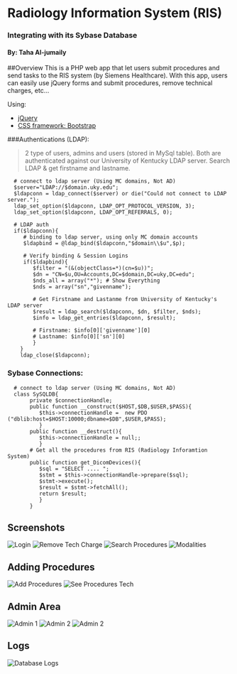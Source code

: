 # Radiology Information System (RIS)
### Integrating with its Sybase Database
#### By: Taha Al-jumaily



##Overview
This is a PHP web app that let users submit procedures and send tasks to the RIS system (by Siemens Healthcare). With this app, users can easily use jQuery forms and submit procedures, remove technical charges, etc... 

Using:

* [jQuery](https://jquery.com/) 
* [CSS framework: Bootstrap](http://getbootstrap.com/)



###Authentications (LDAP):
> 2 type of users, admins and users (stored in MySql table).  Both are authenticated against our University of Kentucky LDAP server. Search LDAP & get firstname and lastname.
     
      # connect to ldap server (Using MC domains, Not AD)
      $server="LDAP://$domain.uky.edu";
      $ldapconn = ldap_connect($server) or die("Could not connect to LDAP server.");
      ldap_set_option($ldapconn, LDAP_OPT_PROTOCOL_VERSION, 3);
      ldap_set_option($ldapconn, LDAP_OPT_REFERRALS, 0);

      # LDAP auth
      if($ldapconn){
         # binding to ldap server, using only MC domain accounts
         $ldapbind = @ldap_bind($ldapconn,"$domain\\$u",$p);
         
         # Verify binding & Session Logins
         if($ldapbind){
            $filter = "(&(objectClass=*)(cn=$u))";
            $dn = "CN=$u,OU=Accounts,DC=$domain,DC=uky,DC=edu";
            $nds_all = array("*"); # Show Everything
            $nds = array("sn","givenname");

            # Get Firstname and Lastanme from University of Kentucky's LDAP server
            $result = ldap_search($ldapconn, $dn, $filter, $nds);
            $info = ldap_get_entries($ldapconn, $result);

            # Firstname: $info[0]['givenname'][0]
            # Lastname: $info[0]['sn'][0]
            }
        }
        ldap_close($ldapconn);
            
      
### Sybase Connections:

      # connect to ldap server (Using MC domains, Not AD)
      class SySQLDB{
		   private $connectionHandle;
		   public function __construct($HOST,$DB,$USER,$PASS){
		      $this->connectionHandle =  new PDO ("dblib:host=$HOST:10000;dbname=$DB",$USER,$PASS);
		      }
		   public function __destruct(){
		      $this->connectionHandle = null;;
		      }
		   # Get all the procedures from RIS (Radiology Inforamtion System)
		   public function get_DicomDevices(){
		      $sql = "SELECT .... ";
		      $stmt = $this->connectionHandle->prepare($sql);
		      $stmt->execute();
		      $result = $stmt->fetchAll();
		      return $result;
		      }
		   }
		   


## Screenshots
![Login](https://github.com/Jumaily/UKY-Radiology-Webapp/blob/master/Screenshots/Login.JPG?raw=true)
![Remove Tech Charge](https://github.com/Jumaily/UKY-Radiology-Webapp/blob/master/Screenshots/Main-Delete-Technical-Charge.JPG?raw=true)
![Search Procedures](https://github.com/Jumaily/UKY-Radiology-Webapp/blob/master/Screenshots/Search-Procedures.JPG?raw=true)
![Modalities](https://github.com/Jumaily/UKY-Radiology-Webapp/blob/master/Screenshots/Modalities.JPG?raw=true)
## Adding Procedures
![Add Procedures](https://github.com/Jumaily/UKY-Radiology-Webapp/blob/master/Screenshots/Add-Procedures-techworkflow.JPG?raw=true)
![See Procedures Tech](https://github.com/Jumaily/UKY-Radiology-Webapp/blob/master/Screenshots/See-Procedures-techworkflow.JPG?raw=true)
## Admin Area
![Admin 1](https://github.com/Jumaily/UKY-Radiology-Webapp/blob/master/Screenshots/admin1.JPG?raw=true)
![Admin 2](https://github.com/Jumaily/UKY-Radiology-Webapp/blob/master/Screenshots/admin2.JPG?raw=true)
![Admin 2](https://github.com/Jumaily/UKY-Radiology-Webapp/blob/master/Screenshots/DeActivate.JPG?raw=true)

## Logs
![Database Logs](https://github.com/Jumaily/UKY-Radiology-Webapp/blob/master/Screenshots/DB-Logs.jpg?raw=true)





